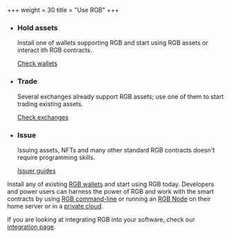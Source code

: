 +++
weight = 30
title = "Use RGB"
+++

* ### Hold assets

  Install one of wallets supporting RGB and start using RGB assets or interact 
  ith RGB contracts.

  <a href="/software#wallets" class="button button-secondary">Check wallets</a>

* ### Trade

  Several exchanges already support RGB assets; use one of them to start trading
  existing assets.

  <a href="/software#exchanges" class="button button-secondary">Check exchanges</a>

* ### Issue

  Issuing assets, NFTs and many other standard RGB contracts doesn't require 
  programming skills.

  <a href="/issue" class="button button-secondary">Issuer guides</a>

<!--
* ### Earn

  Join one of the existing liquidity pools for DEXes and start
  earning money.

  <a href="/software#pools" class="button button-secondary">Check pools</a>
-->

Install any of existing [RGB wallets] and start using RGB today.
Developers and power users can harness the power of RGB and work with the smart
contracts by using [RGB command-line] or running an [RGB Node] on their home 
server or in a [private cloud].

If you are looking at integrating RGB into your software, check our
[integration page][SDKs].

[RGB wallets]: /software#wallets
[RGB command-line]: /install#rgb
[RGB Node]:  /install#node
[SDKs]: /integrate
[private cloud]: https://mycitadel.io/cloud
